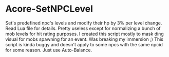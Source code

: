 # Acore-SetNPCLevel
Set's predefined npc's levels and modify their hp by 3% per level change. Read Lua file for details.
Pretty useless except for normalizing a bunch of mob levels for hit rating purposes.
I created this script mostly to mask ding visual for mobs spawning for an event. Was breaking my immersion ;)
This script is kinda buggy and doesn't apply to some npcs with the same npcid for some reason. Just use Auto-Balance.
